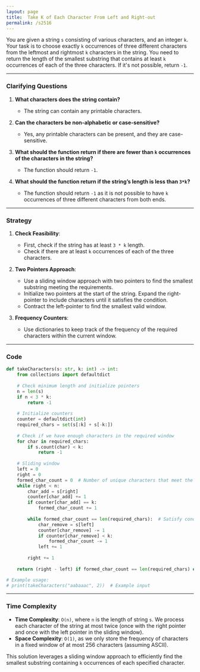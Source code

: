 ```yaml
---
layout: page
title:  Take K of Each Character From Left and Right-out
permalink: /s2516
---
```


You are given a string `s` consisting of various characters, and an integer `k`. Your task is to choose exactly `k` occurrences of three different characters from the leftmost and rightmost `k` characters in the string. You need to return the length of the smallest substring that contains at least `k` occurrences of each of the three characters. If it's not possible, return `-1`.

---

### Clarifying Questions

1. **What characters does the string contain?**
   - The string can contain any printable characters.

2. **Can the characters be non-alphabetic or case-sensitive?**
   - Yes, any printable characters can be present, and they are case-sensitive.

3. **What should the function return if there are fewer than `k` occurrences of the characters in the string?**
   - The function should return `-1`.

4. **What should the function return if the string’s length is less than `3*k`?**
   - The function should return `-1` as it is not possible to have `k` occurrences of three different characters from both ends.

---

### Strategy

1. **Check Feasibility**: 
   - First, check if the string has at least `3 * k` length.
   - Check if there are at least `k` occurrences of each of the three characters.

2. **Two Pointers Approach**:
   - Use a sliding window approach with two pointers to find the smallest substring meeting the requirements.
   - Initialize two pointers at the start of the string. Expand the right-pointer to include characters until it satisfies the condition.
   - Contract the left-pointer to find the smallest valid window.

3. **Frequency Counters**:
   - Use dictionaries to keep track of the frequency of the required characters within the current window.

---

### Code

```python
def takeCharacters(s: str, k: int) -> int:
    from collections import defaultdict
    
    # Check minimum length and initialize pointers
    n = len(s)
    if n < 3 * k:
        return -1
    
    # Initialize counters
    counter = defaultdict(int)
    required_chars = set(s[:k] + s[-k:])
    
    # Check if we have enough characters in the required window
    for char in required_chars:
        if s.count(char) < k:
            return -1
    
    # Sliding window
    left = 0
    right = 0
    formed_char_count = 0  # Number of unique characters that meet the k requirement
    while right < n:
        char_add = s[right]
        counter[char_add] += 1
        if counter[char_add] == k:
            formed_char_count += 1
        
        while formed_char_count == len(required_chars):  # Satisfy condition
            char_remove = s[left]
            counter[char_remove] -= 1
            if counter[char_remove] < k:
                formed_char_count -= 1
            left += 1
        
        right += 1
    
    return (right - left) if formed_char_count == len(required_chars) else -1

# Example usage:
# print(takeCharacters("aabaaac", 2))  # Example input
```

---

### Time Complexity

- **Time Complexity**: `O(n)`, where `n` is the length of string `s`. We process each character of the string at most twice (once with the right pointer and once with the left pointer in the sliding window).
- **Space Complexity**: `O(1)`, as we only store the frequency of characters in a fixed window of at most 256 characters (assuming ASCII).

This solution leverages a sliding window approach to efficiently find the smallest substring containing `k` occurrences of each specified character.
